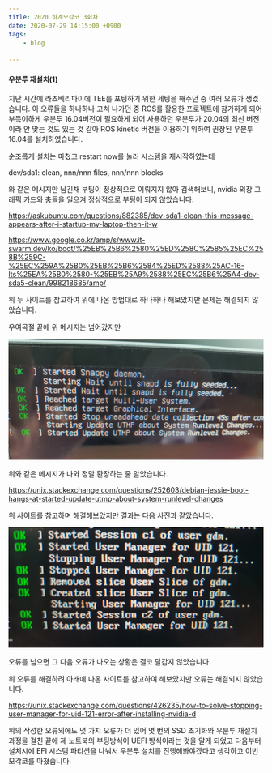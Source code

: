 ```yaml
---
title: 2020 하계모각코 3회차
date: 2020-07-29 14:15:00 +0900
tags:
    - blog

---
```


#### 우분투 재설치(1)

지난 시간에 라즈베리파이에 TEE를 포팅하기 위한 세팅을 해주던 중 여러 오류가 생겼습니다. 이 오류들을 하나하나 고쳐 나가던 중 ROS를 활용한 프로젝트에 참가하게 되어 부득이하게 우분투 16.04버전이 필요하게 되어 사용하던 우분투가 20.04의 최신 버전이라 안 맞는 것도 있는 것 같아 ROS kinetic 버전을 이용하기 위하여 권장된 우분투 16.04를 설치하였습니다.

순조롭게 설치는 마쳤고 restart now를 눌러 시스템을 재시작하였는데

dev/sda1: clean, nnn/nnn files, nnn/nnn blocks

와 같은 메시지만 남긴채 부팅이 정상적으로 이뤄지지 않아 검색해보니, nvidia 외장 그래픽 카드와 충돌을 일으켜 정상적으로 부팅이 되지 않았습니다.

https://askubuntu.com/questions/882385/dev-sda1-clean-this-message-appears-after-i-startup-my-laptop-then-it-w

https://www.google.co.kr/amp/s/www.it-swarm.dev/ko/boot/%25EB%25B6%2580%25ED%258C%2585%25EC%258B%259C-%25EC%259A%25B0%25EB%25B6%2584%25ED%2588%25AC-16-lts%25EA%25B0%2580-%25EB%25A9%2588%25EC%25B6%25A4-dev-sda5-clean/998218685/amp/

위 두 사이트를 참고하여 위에 나온 방법대로 하나하나 해보았지만 문제는 해결되지 않았습니다.

우여곡절 끝에 위 메시지는 넘어갔지만

![복습](/MO/3/1.jpg)

위와 같은 메시지가 나와 정말 환장하는 줄 알았습니다.

https://unix.stackexchange.com/questions/252603/debian-jessie-boot-hangs-at-started-update-utmp-about-system-runlevel-changes

위 사이트를 참고하며 해결해보았지만 결과는 다음 사진과 같았습니다.

![복습](/MO/3/2.jpg)

오류를 넘으면 그 다음 오류가 나오는 상황은 결코 달갑지 않았습니다.

위 오류를 해결하려 아래에 나온 사이트를 참고하여 해보았지만 오류는 해결되지 않았습니다.

https://unix.stackexchange.com/questions/426235/how-to-solve-stopping-user-manager-for-uid-121-error-after-installing-nvidia-d


위의 작성한 오류외에도 몇 가지 오류가 더 있어 몇 번의 SSD 초기화와 우분투 재설치 과정을 걸친 끝에 제 노트북의 부팅방식이 UEFI 방식이라는 것을 알게 되었고 다음부터 설치시에 EFI 시스템 파티션을 나눠서 우분투 설치를 진행해봐야겠다고 생각하고 이번 모각코를 마쳤습니다.